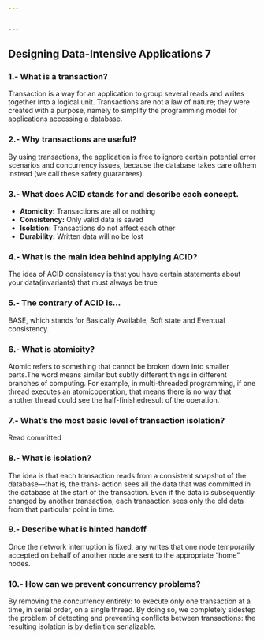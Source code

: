 ```yaml
---


---
```


<h2 id="designing-data-intensive-applications-7">Designing Data-Intensive Applications 7</h2>
<h3 id="what-is-a-transaction">1.- What is a transaction?</h3>
<p>Transaction is a way for an application to group several reads and writes together into a logical unit. Transactions are not a law of nature; they were created with a purpose, namely to simplify the programming model for applications accessing a database.</p>
<h3 id="why-transactions-are-useful">2.- Why transactions are useful?</h3>
<p>By using transactions, the application is free to ignore certain potential error scenarios and concurrency issues, because the database takes care ofthem instead (we call these safety guarantees).</p>
<h3 id="what-does-acid-stands-for-and-describe-each-concept.">3.- What does ACID stands for and describe each concept.</h3>
<ul>
<li><strong>Atomicity:</strong> Transactions are all or nothing</li>
<li><strong>Consistency:</strong> Only valid data is saved</li>
<li><strong>Isolation:</strong> Transactions do not affect each other</li>
<li><strong>Durability:</strong> Written data will no be lost</li>
</ul>
<h3 id="what-is-the-main-idea-behind-applying-acid">4.- What is the main idea behind applying ACID?</h3>
<p>The idea of ACID consistency is that you have certain statements about your data(invariants) that must always be true</p>
<h3 id="the-contrary-of-acid-is...">5.- The contrary of ACID is…</h3>
<p>BASE, which stands for Basically Available, Soft state and Eventual consistency.</p>
<h3 id="what-is-atomicity">6.- What is atomicity?</h3>
<p>Atomic refers to something that cannot be broken down into smaller parts.The word means similar but subtly different things in different branches of computing. For example, in multi-threaded programming, if one thread executes an atomicoperation, that means there is no way that another thread could see the half-finishedresult of the operation.</p>
<h3 id="whats-the-most-basic-level-of-transaction-isolation">7.- What’s the most basic level of transaction isolation?</h3>
<p>Read committed</p>
<h3 id="what-is-isolation">8.- What is isolation?</h3>
<p>The idea is that each transaction reads from a consistent snapshot of the database—that is, the trans‐ action sees all the data that was committed in the database at the start of the transaction. Even if the data is subsequently changed by another transaction, each transaction sees only the old data from that particular point in time.</p>
<h3 id="describe-what-is-hinted-handoff">9.- Describe what is hinted handoff</h3>
<p>Once the network interruption is fixed, any writes that one node temporarily accepted on behalf of another node are sent to the appropriate “home” nodes.</p>
<h3 id="how-can-we-prevent-concurrency-problems">10.- How can we prevent concurrency problems?</h3>
<p>By removing the concurrency entirely: to execute only one transaction at a time, in serial order, on a single thread. By doing so, we completely sidestep the problem of detecting and preventing conflicts between transactions: the resulting isolation is by definition serializable.</p>


